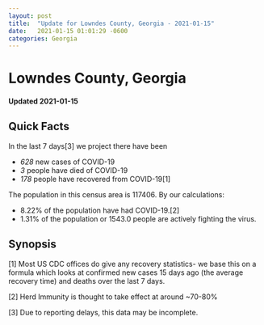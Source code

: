 ```yaml
---
layout: post
title:  "Update for Lowndes County, Georgia - 2021-01-15"
date:   2021-01-15 01:01:29 -0600
categories: Georgia
---
```


# Lowndes County, Georgia
#### Updated 2021-01-15

## Quick Facts

In the last 7 days[3] we project there have been
- *628* new cases of COVID-19
- *3* people have died of COVID-19
- *178* people have recovered from COVID-19[1]

The population in this census area is 117406. By our calculations:
- 8.22% of the population have had COVID-19.[2]
- 1.31% of the population or 1543.0 people are actively fighting the virus.

## Synopsis




[1] Most US CDC offices do give any recovery statistics- we base this on a formula which looks at confirmed new cases
15 days ago (the average recovery time) and deaths over the last 7 days.

[2] Herd Immunity is thought to take effect at around ~70-80%

[3] Due to reporting delays, this data may be incomplete.
 
    